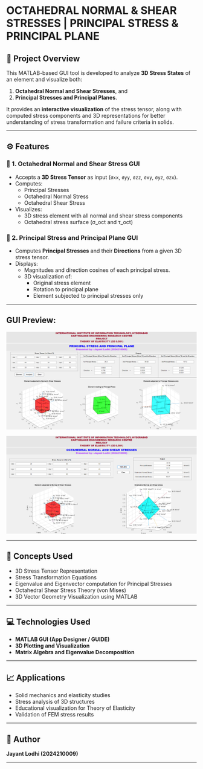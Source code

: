 # OCTAHEDRAL NORMAL & SHEAR STRESSES | PRINCIPAL STRESS & PRINCIPAL PLANE

## 📘 Project Overview

This MATLAB-based GUI tool is developed to analyze **3D Stress States** of an element and visualize both:
1. **Octahedral Normal and Shear Stresses**, and  
2. **Principal Stresses and Principal Planes**.

It provides an **interactive visualization** of the stress tensor, along with computed stress components and 3D representations for better understanding of stress transformation and failure criteria in solids.

---

## ⚙️ Features

### 🧩 1. Octahedral Normal and Shear Stress GUI
- Accepts a **3D Stress Tensor** as input (`σxx`, `σyy`, `σzz`, `σxy`, `σyz`, `σzx`).
- Computes:
  - Principal Stresses  
  - Octahedral Normal Stress  
  - Octahedral Shear Stress  
- Visualizes:
  - 3D stress element with all normal and shear stress components  
  - Octahedral stress surface (σ_oct and τ_oct)  

### 🧮 2. Principal Stress and Principal Plane GUI
- Computes **Principal Stresses** and their **Directions** from a given 3D stress tensor.
- Displays:
  - Magnitudes and direction cosines of each principal stress.
  - 3D visualization of:
    - Original stress element  
    - Rotation to principal plane  
    - Element subjected to principal stresses only  

--- 

## GUI Preview:
![Principal Stress and Principal Plane](gui%20preview/principle_stress.png)

![Octahedral Normal and Shear Stress](gui%20preview/octahedral_stress.png)

---

## 🧠 Concepts Used
- 3D Stress Tensor Representation  
- Stress Transformation Equations  
- Eigenvalue and Eigenvector computation for Principal Stresses  
- Octahedral Shear Stress Theory (von Mises)  
- 3D Vector Geometry Visualization using MATLAB  

---

## 💻 Technologies Used
- **MATLAB GUI (App Designer / GUIDE)**  
- **3D Plotting and Visualization**  
- **Matrix Algebra and Eigenvalue Decomposition**  

---

## 📈 Applications
- Solid mechanics and elasticity studies  
- Stress analysis of 3D structures  
- Educational visualization for Theory of Elasticity  
- Validation of FEM stress results  

---

## 🧾 Author
**Jayant Lodhi (2024210009)**  

---

